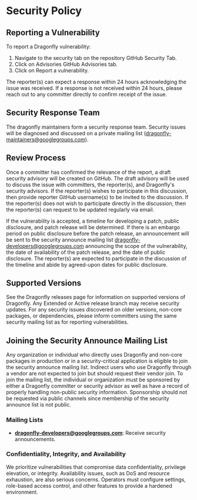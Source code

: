 # Security Policy

## Reporting a Vulnerability

To report a Dragonfly vulnerability:

1. Navigate to the security tab on the repository GitHub Security Tab.
2. Click on Advisories GitHub Advisories tab.
3. Click on Report a vulnerability.

The reporter(s) can expect a response within 24 hours acknowledging the issue was received.
If a response is not received within 24 hours, please reach out to any committer directly to confirm receipt of the issue.

## Security Response Team

The dragonfly maintainers form a security response team. Security issues will be diagnosed and discussed on a private
mailing list (dragonfly-maintainers@googlegroups.com).

## Review Process

Once a committer has confirmed the relevance of the report, a draft security advisory will be created on GitHub.
The draft advisory will be used to discuss the issue with committers, the reporter(s), and Dragonfly's security advisors.
If the reporter(s) wishes to participate in this discussion, then provide reporter GitHub username(s) to be invited
to the discussion. If the reporter(s) does not wish to participate directly in the discussion,
then the reporter(s) can request to be updated regularly via email.

If the vulnerability is accepted, a timeline for developing a patch, public disclosure, and patch release will be
determined. If there is an embargo period on public disclosure before the patch release,
an announcement will be sent to the security announce mailing list <dragonfly-developers@googlegroups.com> announcing
the scope of the vulnerability, the date of availability of the patch release, and the date of public disclosure.
The reporter(s) are expected to participate in the discussion of the timeline and abide by agreed-upon dates for public disclosure.

## Supported Versions

See the Dragonfly releases page for information on supported versions of Dragonfly.
Any Extended or Active release branch may receive security updates. For any security issues discovered
on older versions, non-core packages, or dependencies, please inform committers using
the same security mailing list as for reporting vulnerabilities.

## Joining the Security Announce Mailing List

Any organization or individual who directly uses Dragonfly and non-core packages in production or in a
security-critical application is eligible to join the security announce mailing list. Indirect users
who use Dragonfly through a vendor are not expected to join but should request their vendor join.
To join the mailing list, the individual or organization must be sponsored by either a Dragonfly committer or
security advisor as well as have a record of properly handling non-public security information.
Sponsorship should not be requested via public channels since membership of the security announce list is not public.

### Mailing Lists

- **dragonfly-developers@googlegroups.com**: Receive security announcements.

### Confidentiality, Integrity, and Availability

We prioritize vulnerabilities that compromise data confidentiality, privilege elevation, or integrity.
Availability issues, such as DoS and resource exhaustion, are also serious concerns.
Operators must configure settings, role-based access control, and other features to provide a hardened environment.
